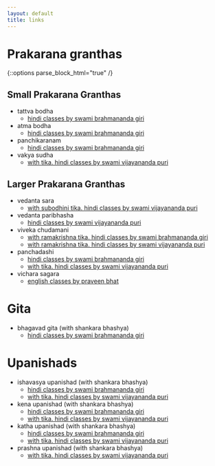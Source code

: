 ```yaml
---
layout: default
title: links
---
```


# Prakarana granthas

{::options parse_block_html="true" /}

## Small Prakarana Granthas

- tattva bodha
  - [hindi classes by swami brahmananda giri][tb-sb]
- atma bodha
  - [hindi classes by swami brahmananda giri][ab-sb]
- panchikaranam
  - [hindi classes by swami brahmananda giri][pk-sb]
- vakya sudha
  - [with tika. hindi classes by swami vijayananda puri][vs-vp] 

[ab-sb]: https://www.youtube.com/playlist?list=PLtDshib-NjgY0QQ29M-SFzPWEFIHSa9bk
[pk-sb]: https://www.youtube.com/playlist?list=PLtDshib-NjgYqcUvZJrtAa6GufFCUMzVw
[tb-sb]: https://www.youtube.com/playlist?list=PLtDshib-NjgYjKw3JD_ZI4PKS3NbUXEmE
[vs-vp]: https://www.youtube.com/playlist?list=PLO4NAhrjPr28YyfdOqJGUs4tgLPFv4HZq

## Larger Prakarana Granthas

- vedanta sara
  - [with subodhini tika. hindi classes by swami vijayananda puri][vs-vp]
- vedanta paribhasha
  - [hindi classes by swami vijayananda puri][vp-vp]
- viveka chudamani
  - [with ramakrishna tika. hindi classes by swami brahmananda giri][vc-sb]
  - [with ramakrishna tika. hindi classes by swami vijayananda puri][vc-vp]
- panchadashi
  - [hindi classes by swami brahmananda giri][pd-sb]
  - [with tika. hindi classes by swami vijayananda puri][pd-vp]
- vichara sagara
  - [english classes by praveen bhat][vis-pb]

[pd-sb]: https://www.youtube.com/playlist?list=PLtDshib-NjgYVV9QH7D9ZNxXk5NAIwk32
[pd-vp]: https://www.youtube.com/playlist?list=PLO4NAhrjPr29AMj9RT9o9fLggTd911fa4
[vc-sb]: https://www.youtube.com/playlist?list=PLtDshib-NjgZ3gQ9HsKlg_Zn77KRh6HF1
[vc-vp]: https://www.youtube.com/playlist?list=PLO4NAhrjPr2-LCE6y0ccLqjho-P-Ek-pJ
[vp-vp]: https://www.youtube.com/playlist?list=PLO4NAhrjPr29T5Q-CJ-g0nx0oirDJ5gFO
[vs-vp]: https://www.youtube.com/playlist?list=PLO4NAhrjPr2-bJTnTdAGwWa5vHjfkUpBA
[vis-pb]: https://www.youtube.com/playlist?list=PLpQCHvng-MEDvKAnlWGB0R9iykCUwkkM9


# Gita

- bhagavad gita (with shankara bhashya)
  - [hindi classes by swami brahmananda giri][gita-sb]

[gita-sb]: https://www.youtube.com/playlist?list=PLtDshib-NjgZAyc4_RiVAvLDCu32gjBBK

# Upanishads

- ishavasya upanishad (with shankara bhashya)
  - [hindi classes by swami brahmananda giri][iu-sb]
  - [with tika. hindi classes by swami vijayananda puri][iu-vp]
- kena upanishad (with shankara bhashya)
  - [hindi classes by swami brahmananda giri][keu-sb]
  - [with tika. hindi classes by swami vijayananda puri][keu-vp]
- katha upanishad (with shankara bhashya)
  - [hindi classes by swami brahmananda giri][kau-sb]
  - [with tika. hindi classes by swami vijayananda puri][kau-vp]
- prashna upanishad (with shankara bhashya)
  - [with tika. hindi classes by swami vijayananda puri][pu-vp]


[iu-sb]: https://www.youtube.com/playlist?list=PLtDshib-NjgYJpRPXFB8PAWu3G3P9uVaI
[iu-vp]: https://www.youtube.com/playlist?list=PLO4NAhrjPr2986DoamsLQJx1ElNErjVvH
[keu-sb]: https://www.youtube.com/playlist?list=PLtDshib-NjgZzhw30C6rzVGuW6T4ikc8l
[keu-vp]: https://www.youtube.com/playlist?list=PLO4NAhrjPr29TQKSshOvhkGMj-heg2Gki
[kau-sb]: https://www.youtube.com/playlist?list=PLtDshib-NjgbrveE7ial9aohEwj4Yrgml
[kau-vp]: https://www.youtube.com/playlist?list=PLO4NAhrjPr2-BtgJHUb43h_M1OhDYuIGv
[pu-vp]: https://www.youtube.com/playlist?list=PLO4NAhrjPr2_fRqAfVcEFZjc3g_3uBZiW
